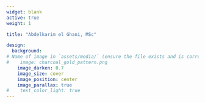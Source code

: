```yaml
---
widget: blank
active: true
weight: 1

title: "Abdelkarim el Ghani, MSc"

design:
  background:
# Name of image in `assets/media/` (ensure the file exists and is correctly referenced)
#    image: charcoal_gold_pattern.png
    image_darken: 0.7
    image_size: cover
    image_position: center
    image_parallax: true
#    text_color_light: true
---
```


